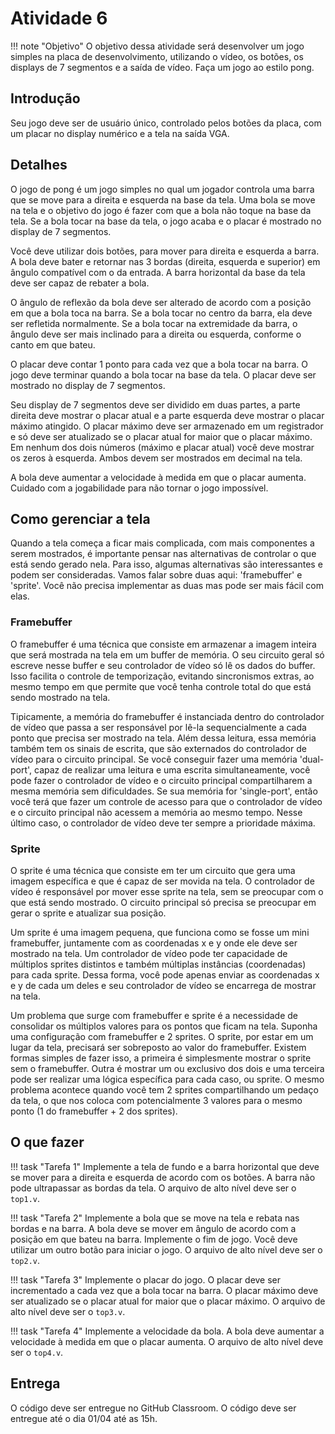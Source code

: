 # Atividade 6

!!! note "Objetivo"
    O objetivo dessa atividade será desenvolver um jogo simples na placa de desenvolvimento, utilizando o vídeo, os botões, os displays de 7 segmentos e a saída de vídeo. Faça um jogo ao estilo pong.

## Introdução

Seu jogo deve ser de usuário único, controlado pelos botões da placa, com um placar no display numérico e a tela na saída VGA.

## Detalhes

O jogo de pong é um jogo simples no qual um jogador controla uma barra que se move para a direita e esquerda na base da tela. Uma bola se move na tela e o objetivo do jogo é fazer com que a bola não toque na base da tela. Se a bola tocar na base da tela, o jogo acaba e o placar é mostrado no display de 7 segmentos.

Você deve utilizar dois botões, para mover para direita e esquerda a barra. A bola deve bater e retornar nas 3 bordas (direita, esquerda e superior) em ângulo compatível com o da entrada. A barra horizontal da base da tela deve ser capaz de rebater a bola.

O ângulo de reflexão da bola deve ser alterado de acordo com a posição em que a bola toca na barra. Se a bola tocar no centro da barra, ela deve ser refletida normalmente. Se a bola tocar na extremidade da barra, o ângulo deve ser mais inclinado para a direita ou esquerda, conforme o canto em que bateu. 

O placar deve contar 1 ponto para cada vez que a bola tocar na barra. O jogo deve terminar quando a bola tocar na base da tela. O placar deve ser mostrado no display de 7 segmentos. 

Seu display de 7 segmentos deve ser dividido em duas partes, a parte direita deve mostrar o placar atual e a parte esquerda deve mostrar o placar máximo atingido. O placar máximo deve ser armazenado em um registrador e só deve ser atualizado se o placar atual for maior que o placar máximo. Em nenhum dos dois números (máximo e placar atual) você deve mostrar os zeros à esquerda. Ambos devem ser mostrados em decimal na tela.

A bola deve aumentar a velocidade à medida em que o placar aumenta. Cuidado com a jogabilidade para não tornar o jogo impossível.

## Como gerenciar a tela

Quando a tela começa a ficar mais complicada, com mais componentes a serem mostrados, é importante pensar nas alternativas de controlar o que está sendo gerado nela. Para isso, algumas alternativas são interessantes e podem ser consideradas. Vamos falar sobre duas aqui: 'framebuffer' e 'sprite'. Você não precisa implementar as duas mas pode ser mais fácil com elas. 

### Framebuffer

O framebuffer é uma técnica que consiste em armazenar a imagem inteira que será mostrada na tela em um buffer de memória. O seu circuito geral só escreve nesse buffer e seu controlador de vídeo só lê os dados do buffer. Isso facilita o controle de temporização, evitando sincronismos extras, ao mesmo tempo em que permite que você tenha controle total do que está sendo mostrado na tela.

Tipicamente, a memória do framebuffer é instanciada dentro do controlador de vídeo que passa a ser responsável por lê-la sequencialmente a cada ponto que precisa ser mostrado na tela. Além dessa leitura, essa memória também tem os sinais de escrita, que são externados do controlador de vídeo para o circuito principal. Se você conseguir fazer uma memória 'dual-port', capaz de realizar uma leitura e uma escrita simultaneamente, você pode fazer o controlador de vídeo e o circuito principal compartilharem a mesma memória sem dificuldades. Se sua memória for 'single-port', então você terá que fazer um controle de acesso para que o controlador de vídeo e o circuito principal não acessem a memória ao mesmo tempo. Nesse último caso, o controlador de vídeo deve ter sempre a prioridade máxima.

### Sprite

O sprite é uma técnica que consiste em ter um circuito que gera uma imagem específica e que é capaz de ser movida na tela. O controlador de vídeo é responsável por mover esse sprite na tela, sem se preocupar com o que está sendo mostrado. O circuito principal só precisa se preocupar em gerar o sprite e atualizar sua posição.

Um sprite é uma imagem pequena, que funciona como se fosse um mini framebuffer, juntamente com as coordenadas x e y onde ele deve ser mostrado na tela. Um controlador de vídeo pode ter capacidade de múltiplos sprites distintos e também múltiplas instâncias (coordenadas) para cada sprite. Dessa forma, você pode apenas enviar as coordenadas x e y de cada um deles e seu controlador de vídeo se encarrega de mostrar na tela.

Um problema que surge com framebuffer e sprite é a necessidade de consolidar os múltiplos valores para os pontos que ficam na tela. Suponha uma configuração com framebuffer e 2 sprites. O sprite, por estar em um lugar da tela, precisará ser sobreposto ao valor do framebuffer. Existem formas simples de fazer isso, a primeira é simplesmente mostrar o sprite sem o framebuffer. Outra é mostrar um ou exclusivo dos dois e uma terceira pode ser realizar uma lógica específica para cada caso, ou sprite. O mesmo problema acontece quando você tem 2 sprites compartilhando um pedaço da tela, o que nos coloca com potencialmente 3 valores para o mesmo ponto (1 do framebuffer + 2 dos sprites).

## O que fazer

!!! task "Tarefa 1"
    Implemente a tela de fundo e a barra horizontal que deve se mover para a direita e esquerda de acordo com os botões. A barra não pode ultrapassar as bordas da tela. O arquivo de alto nível deve ser o `top1.v`.

!!! task "Tarefa 2"
    Implemente a bola que se move na tela e rebata nas bordas e na barra. A bola deve se mover em ângulo de acordo com a posição em que bateu na barra. Implemente o fim de jogo. Você deve utilizar um outro botão para iniciar o jogo. O arquivo de alto nível deve ser o `top2.v`.

!!! task "Tarefa 3"
    Implemente o placar do jogo. O placar deve ser incrementado a cada vez que a bola tocar na barra. O placar máximo deve ser atualizado se o placar atual for maior que o placar máximo. O arquivo de alto nível deve ser o `top3.v`.

!!! task "Tarefa 4"
    Implemente a velocidade da bola. A bola deve aumentar a velocidade à medida em que o placar aumenta. O arquivo de alto nível deve ser o `top4.v`.

## Entrega

O código deve ser entregue no GitHub Classroom. O código deve ser entregue até o dia 01/04 até as 15h.
